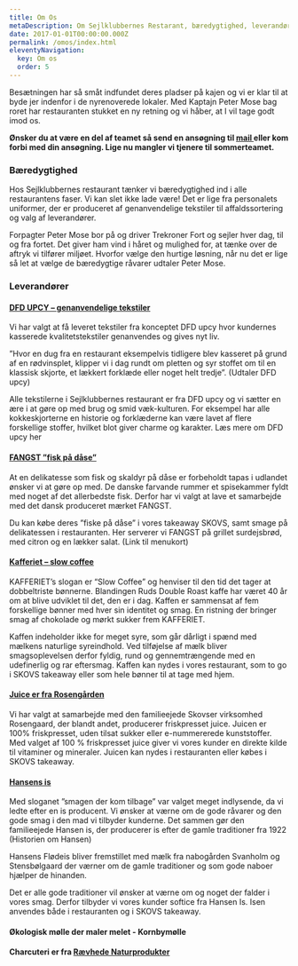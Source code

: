 ```yaml
---
title: Om Os
metaDescription: Om Sejlklubbernes Restarant, bæredygtighed, leverandører.
date: 2017-01-01T00:00:00.000Z
permalink: /omos/index.html
eleventyNavigation:
  key: Om os
  order: 5
---
```

Besætningen har så småt indfundet deres pladser på kajen og vi er klar til at byde jer indenfor i de nyrenoverede lokaler. Med Kaptajn Peter Mose bag roret har restauranten stukket en ny retning og vi håber, at I vil tage godt imod os. 

**Ønsker du at være en del af teamet så send en ansøgning til [mail ](mailto:kontakt@restaurantsejlklubberne.dk)eller kom forbi med din ansøgning. Lige nu mangler vi tjenere til sommerteamet.** 

### Bæredygtighed

Hos Sejlklubbernes restaurant tænker vi bæredygtighed ind i alle restaurantens faser. Vi kan slet ikke lade være! Det er lige fra personalets uniformer, der er produceret af genanvendelige tekstiler til affaldssortering og valg af leverandører. 

Forpagter Peter Mose bor på og driver Trekroner Fort og sejler hver dag, til og fra fortet. Det giver ham vind i håret og mulighed for, at tænke over de aftryk vi tilfører miljøet. Hvorfor vælge den hurtige løsning, når nu det er lige så let at vælge de bæredygtige råvarer udtaler Peter Mose.  

### Leverandører

<div class="text-left"> 

#### [DFD UPCY – genanvendelige tekstiler](https://www.dfd.dk/dfd-upcy)

Vi har valgt at få leveret tekstiler fra konceptet DFD upcy hvor kundernes kasserede kvalitetstekstiler genanvendes og gives nyt liv. 

”Hvor en dug fra en restaurant eksempelvis tidligere blev kasseret på grund af en rødvinsplet, klipper vi i dag rundt om pletten og syr stoffet om til en klassisk skjorte, et lækkert forklæde eller noget helt tredje”. (Udtaler DFD upcy)

Alle tekstilerne i Sejlklubbernes restaurant er fra DFD upcy og vi sætter en ære i at gøre op med brug og smid væk-kulturen. For eksempel har alle kokkeskjorterne en historie og forklæderne kan være lavet af flere forskellige stoffer, hvilket blot giver charme og karakter. Læs mere om DFD upcy her

#### [FANGST ”fisk på dåse”](https://fangst.com/)

At en delikatesse som fisk og skaldyr på dåse er forbeholdt tapas i udlandet ønsker vi at gøre op med. De danske farvande rummer et spisekammer fyldt med noget af det allerbedste fisk. Derfor har vi valgt at lave et samarbejde med det dansk produceret mærket FANGST. 

Du kan købe deres ”fiske på dåse” i vores takeaway SKOVS, samt smage på delikatessen i restauranten. Her serverer vi FANGST på grillet surdejsbrød, med citron og en lækker salat. (Link til menukort)

#### [Kafferiet – slow coffee](https://kafferiet.dk/)

KAFFERIET’s slogan er “Slow Coffee” og henviser til den tid det tager at dobbeltriste bønnerne. Blandingen Ruds Double Roast kaffe har været 40 år om at blive udviklet til det, den er i dag. Kaffen er sammensat af fem forskellige bønner med hver sin identitet og smag. En ristning der bringer smag af chokolade og mørkt sukker frem KAFFERIET. 

Kaffen indeholder ikke for meget syre, som går dårligt i spænd med mælkens naturlige syreindhold. Ved tilføjelse af mælk bliver smagsoplevelsen derfor fyldig, rund og gennemtrængende med en udefinerlig og rar eftersmag. Kaffen kan nydes i vores restaurant, som to go i SKOVS takeaway eller som hele bønner til at tage med hjem. 

#### [Juice er fra Rosengården](https://www.rosengaard.dk/)

Vi har valgt at samarbejde med den familieejede Skovser virksomhed Rosengaard, der blandt andet, producerer friskpresset juice. Juicen er 100% friskpresset, uden tilsat sukker eller e-nummererede kunststoffer. Med valget af 100 % friskpresset juice giver vi vores kunder en direkte kilde til vitaminer og mineraler. Juicen kan nydes i restauranten eller købes i SKOVS takeaway.

#### [Hansens is ](https://hansens-is.dk/)

Med sloganet ”smagen der kom tilbage” var valget meget indlysende, da vi ledte efter en is producent. Vi ønsker at værne om de gode råvarer og den gode smag i den mad vi tilbyder kunderne. Det sammen gør den familieejede Hansen is, der producerer is efter de gamle traditioner fra 1922 (Historien om Hansen)

Hansens Flødeis bliver fremstillet med mælk fra nabogården Svanholm og Stensbølgaard der værner om de gamle traditioner og som gode naboer hjælper de hinanden. 

Det er alle gode traditioner vil ønsker at værne om og noget der falder i vores smag. Derfor tilbyder vi vores kunder softice fra Hansen Is. Isen anvendes både i restauranten og i SKOVS takeaway.

#### Økologisk mølle der maler melet - Kornbymølle

#### Charcuteri er fra [Rævhede Naturprodukter](https://www.raevhedenaturprodukter.dk/)

</div>